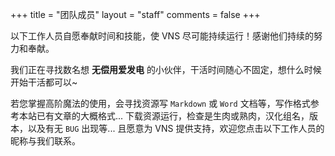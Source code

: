 +++
title = "团队成员"
layout = "staff"
comments = false
+++

以下工作人员自愿奉献时间和技能，使 VNS 尽可能持续运行！感谢他们持续的努力和奉献。

我们正在寻找数名想 **无偿用爱发电** 的小伙伴，干活时间随心不固定，想什么时候开始干活都可以~

若您掌握高阶魔法的使用，会寻找资源写 `Markdown` 或 `Word` 文档等，写作格式参考本站已有文章的大概格式... 下载资源运行，检查是生肉或熟肉，汉化组名，版本，以及有无 `BUG` 出现等... 且愿意为 VNS 提供支持，欢迎您点击以下工作人员的昵称与我们联系。
